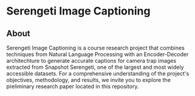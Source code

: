 # Serengeti Image Captioning

## About 
Serengeti Image Captioning is a course research project that combines techniques from Natural Language Processing with an Encoder-Decoder architechture to generate accurate captions for camera trap images extracted from Snapshot Serengeti, one of the largest and most widely accessible datasets. For a comprehensive understanding of the project's objectives, methodology, and results, we invite you to explore the preliminary research paper located in this repository.
